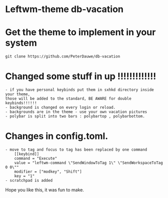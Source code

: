 # Leftwm-theme db-vacation


# Get the theme to implement in your system

	git clone https://github.com/PeterDauwe/db-vacation


# Changed some stuff in up !!!!!!!!!!!!!
	- if you have personal keybinds put them in sxhkd directory inside your theme,
	those will be added to the standard, BE AWARE for double keybinds!!!!!!
	- background is changed on every login or reload.
	- backgrounds are in the theme - use your own vacation pictures
	- polybar is split into two bars : polybartop , polybarbottom.

# Changes in config.toml.
	- move to tag and focus to tag has been replaced by one command
	   	[[keybind]]
		command = "Execute"
		value = "leftwm-command \"SendWindowToTag 1\" \"SendWorkspaceToTag 0 0\""
		modifier = ["modkey", "Shift"]
		key = "1"
	- scratchpad is added

Hope you like this, it was fun to make.



